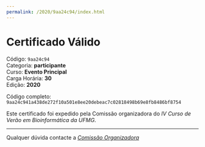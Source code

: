 ```yaml
---
permalink: /2020/9aa24c94/index.html
---
```


# Certificado Válido

Código: `9aa24c94`<br>
Categoria: **participante**<br>
Curso: **Evento Principal**<br>
Carga Horária: **30**<br>
Edição: **2020**<br>


Código completo: `9aa24c941a438de272f10a501e8ee20debeac7c02818498b69e8fb8486bf8754`


Este certificado foi expedido pela Comissão organizadora do *IV Curso de Verão em Bioinformática da UFMG*.

----

Qualquer dúvida contacte a [_Comissão Organizadora_](<mailto:cursobioinfoufmg@gmail.com$subject=[Certificados]>)

